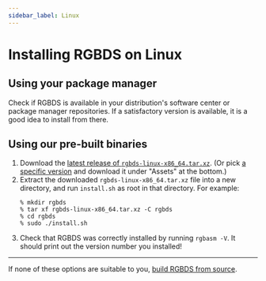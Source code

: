 ```yaml
---
sidebar_label: Linux
---
```


# Installing RGBDS on Linux

## Using your package manager

Check if RGBDS is available in your distribution's software center or package manager repositories.
If a satisfactory version is available, it is a good idea to install from there.

## Using our pre-built binaries

1. Download the [latest release of `rgbds-linux-x86_64.tar.xz`](https://github.com/gbdev/rgbds/releases/latest/download/rgbds-linux-x86_64.tar.xz). (Or pick [a specific version](https://github.com/gbdev/rgbds/releases) and download it under "Assets" at the bottom.)
2. Extract the downloaded `rgbds-linux-x86_64.tar.xz` file into a new directory, and run `install.sh` as root in that directory. For example:
   ```console
   % mkdir rgbds
   % tar xf rgbds-linux-x86_64.tar.xz -C rgbds
   % cd rgbds
   % sudo ./install.sh
   ```
3. Check that RGBDS was correctly installed by running `rgbasm -V`.
   It should print out the version number you installed!

---

If none of these options are suitable to you, [build RGBDS from source](source.md).
